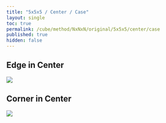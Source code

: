 ```yaml
---
title: "5x5x5 / Center / Case"
layout: single
toc: true
permalink: /cube/method/NxNxN/original/5x5x5/center/case
published: true
hidden: false
---
```


<head>
  <base target="_blank">
  <style>
    img {
      max-width: 350px;
    }
    .twisty-wrapper {
      margin        : 20px 0px;
    }
    twisty-player {
      visualization : "3D"
      background    : "checkered-transparent";
      hint-facelets : "floating";
      width         : 350px;
      height        : 350px;
    }
  </style>
  <script
    src   = "https://cdn.cubing.net/js/cubing/twisty"
    type  = "module"
    defer
  ></script>
</head>



## Edge in Center

<a href="https://alpha.twizzle.net/edit/?puzzle=5x5x5&stickering=centers-only&setup-alg=2R%27+F%27+2L+F+2R+F%27+2L%27+2R%27+F%27+2L+F+2R+F%27+2L%27+F2+U%27+2R%27+F2+2R+F+2F2+2B2&alg=r%27+F+r">
  <img src="https://user-images.githubusercontent.com/92285528/221396284-0a9c621e-186c-4419-95c5-f374531b8b78.png">
</a>
<div class="twisty-wrapper">
  <twisty-player
    puzzle                    = "5x5x5"
    experimental-stickering   = "centers-only"
    alg                       = "r' F r"
    experimental-setup-alg    = "2R' F' 2L F 2R F' 2L' 2R' F' 2L F 2R F' 2L' F2 U' 2R' F2 2R F 2F2 2B2"
    experimental-setup-anchor = "start"
    tempo-scale               = "1.3"
  ></twisty-player>
</div>



## Corner in Center

<a href="https://alpha.twizzle.net/edit/?puzzle=5x5x5&stickering=centers-only&setup-alg=2R%27+F%27+2L+F+2R+F%27+2L%27+F+U2&alg=Rw+U+Rw%27+U+Rw+U2%27+Rw%27">
  <img src="https://user-images.githubusercontent.com/92285528/221396318-1b2f292e-8326-44df-87ca-7ebe2ef664b6.png">
</a>
<div class="twisty-wrapper">
  <twisty-player
    puzzle                    = "5x5x5"
    experimental-stickering   = "centers-only"
    alg                       = "Rw U Rw' U Rw U2' Rw'"
    experimental-setup-alg    = "2R' F' 2L F 2R F' 2L' F U2"
    experimental-setup-anchor = "start"
    tempo-scale               = "1.3"
  ></twisty-player>
</div>
